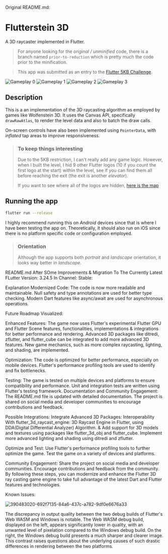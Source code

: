 Original README.md:

# Flutterstein 3D

A 3D raycaster implemented in Flutter.

> For anyone looking for the _original / unminified_ code, there is a branch named `prior-to-reduction` which is pretty much the code prior to the minification.
 
> This app was submitted as an entry to the [Flutter 5KB Challenge](https://flutter.dev/create).

![Gameplay 0](/captures/gameplay0_320x180.gif?raw=true)
![Gameplay 1](/captures/gameplay1_320x180.gif?raw=true)
![Gameplay 2](/captures/gameplay2_320x180.gif?raw=true)
![Gameplay 3](/captures/gameplay3_320x180.gif?raw=true)

## Description

This is a an implementation of the 3D raycasting algorithm as employed by games like Wolfenstein 3D. It uses the Canvas API, specifically `drawRawAtlas`, to render the level data and also to batch the draw calls.

On-screen controls have also been implemented using `PointerData`, with _inflated_ tap areas to improve responsiveness.

> ### To keep things interesting
>
> Due to the 5KB restriction, I can't really add any game logic. However, when I built the level, I hid 9 other Flutter logos (10 if you count the first logo at the start) within the level, see if you can find them all before reaching the exit (the exit is another _elevator_).
>
> If you want to see where all of the logos are hidden, [here is the map](/captures/level_map.png?raw=true)

## Running the app

```bash
flutter run --release
```

I highly recommend running this on _Android_ devices since that is where I have been testing the app on. Theoretically, it should also run on iOS since there is no platform specific code or configuration employed.

> ### Orientation
>
> Although the app supports both _portrait_ and _landscape_ orientation, it looks way better in _landscape_.

README.md After SOme Improvements & Migration To The Currently Latest FLutter Version: 3.24.5 In Channel: Stable:

Explanation
Modernized Code:
The code is now more readable and maintainable.
Null safety and type annotations are used for better type checking. Modern Dart features like async/await are used for asynchronous operations.

Future Roadmap Visualized:

Enhanced Features:
The game now uses Flutter's experimental Flutter GPU and Flutter Scene features, functionalities, implementations & integrations for better performance and rendering. Advanced 3D packages like ditredi, zflutter, and flutter_cube can be integrated to add more advanced 3D features. New game mechanics, such as more complex raycasting, lighting, and shading, are implemented.

Optimization:
The code is optimized for better performance, especially on mobile devices. Flutter's performance profiling tools are used to identify and fix bottlenecks.

Testing:
The game is tested on multiple devices and platforms to ensure compatibility and performance. Unit and integration tests are written using Flutter's testing framework. Documentation and Community Engagement:
The README.md file is updated with detailed documentation. The project is shared on social media and developer communities to encourage contributions and feedback.

Possible Integrations:
Integrate Advanced 3D Packages:
Interoperability With flutter_3d_raycast_engine:
3D Raycast Engine in Flutter, using DDA(Digital Differential Analyzer) Algorithm.
&
Add support for 3D models and textures using packages like flutter_3d_obj and flutter_cube. Implement more advanced lighting and shading using ditredi and zflutter.

Optimize and Test:
Use Flutter's performance profiling tools to further optimize the game. Test the game on a variety of devices and platforms.

Community Engagement:
Share the project on social media and developer communities. Encourage contributions and feedback from the community. By following these steps, you can modernize and enhance the Flutter 3D ray casting game engine to take full advantage of the latest Dart and Flutter features and technologies.

Known Issues:

![390483020-692f7135-84a6-437c-a782-9df0e6676a33](https://github.com/user-attachments/assets/08dc2490-b254-4a96-86c2-5beca4711627)

The discrepancy in output quality between the two debug builds of Flutter's Web WASM and Windows is notable. The Web WASM debug build, displayed on the left, appears significantly lower in quality, with an unwanted level of pixelation compared to the Windows debug build. On the right, the Windows debug build presents a much sharper and clearer image. This contrast raises questions about the underlying causes of such drastic differences in rendering between the two platforms.
